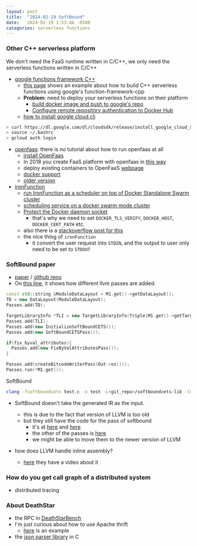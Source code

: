 ```yaml
---
layout: post
title:  "2024-02-19 SoftBound"
date:   2024-02-19 1:53:46 -0500
categories: serverless functions
---
```


### Other C++ serverless platform
We don't need the FaaS runtime written in C/C++, we only need the serverless functions written in C/C++
- [google functions framework C++](https://github.com/GoogleCloudPlatform/functions-framework-cpp)
	+ [this page](https://github.com/GoogleCloudPlatform/functions-framework-cpp/tree/main/examples/howto_use_legacy_code) shows an example about how to build C++ serverless functions using google's function-framework-cpp
	+ <strong>Problem</strong>: need to deploy your serverless functions on their platform
		* [build docker image and push to google's repo](https://cloud.google.com/artifact-registry/docs/docker/pushing-and-pulling)
		* [Configure remote repository authentication to Docker Hub](https://cloud.google.com/artifact-registry/docs/repositories/configure-remote-auth-dockerhub)
	+ [how to install google cloud cli](https://stackoverflow.com/questions/23247943/trouble-installing-google-cloud-sdk-in-ubuntu)

```bash
> curl https://dl.google.com/dl/cloudsdk/release/install_google_cloud_sdk.bash | bash
> source ~/.bashrc
> gcloud auth login
```

- [openfaas](https://github.com/openfaas): there is no tutorial about how to run openfaas at all
	+ [install OpenFaas](https://gcore.com/learning/create-serverless-functions-with-openfaas/)
	+ In 2018 you create FaaS platform with openfaas in [this way](https://medium.com/@pavithra_38952/openfaas-on-docker-440541d635a2)
	+ deploy existing containers to OpenFaaS [webpage](https://www.openfaas.com/blog/porting-existing-containers-to-openfaas/)
	+ [docker support](https://docs.openfaas.com/languages/dockerfile/)
	+ [older version](https://www.digitalocean.com/community/tutorials/how-to-install-and-secure-openfaas-using-docker-swarm-on-ubuntu-16-04)
- [ironFunction](https://github.com/iron-io)
	+ [run IronFunction as a scheduler on top of Docker Standalone Swarm cluster](https://github.com/iron-io/functions/tree/master/docs/operating/docker-swarm)
    * [scheduling service on a docker swarm mode cluster](https://semaphoreci.com/community/tutorials/scheduling-services-on-a-docker-swarm-mode-cluster)
	+ [Protect the Docker daemon socket](https://docs.docker.com/engine/security/protect-access/)
		* that's why we need to set `DOCKER_TLS_VERIFY`, `DOCKER_HOST`, `DOCKER_CERT_PATH` etc. 
    * also there is a [stackoverflow post for this](https://stackoverflow.com/questions/38286564/docker-tls-verify-docker-host-and-docker-cert-path-on-ubuntu)
	+ the nice thing of `ironFunction`
		* it convert the user request into `STDIN`, and the output to user only need to be set to `STDOUT`

### SoftBound paper
- [paper](https://llvm.org/pubs/2009-06-PLDI-SoftBound.pdf) / [github repo](https://github.com/santoshn/softboundcets-34)
- On [this line](https://github.com/santoshn/softboundcets-34/blob/master/softboundcets-llvm-clang34/tools/softboundcets/main.cpp), it shows how different llvm passes are added.

```c++
const std::string &ModuleDataLayout = M1.get()->getDataLayout();
TD = new DataLayout(ModuleDataLayout);
Passes.add(TD);

TargetLibraryInfo *TLI = new TargetLibraryInfo(Triple(M1.get()->getTargetTriple()));
Passes.add(TLI);
Passes.add(new InitializeSoftBoundCETS());
Passes.add(new SoftBoundCETSPass());

if(fix_byval_attributes){
  Passes.add(new FixByValAttributesPass());
}

Passes.add(createBitcodeWriterPass(Out->os()));
Passes.run(*M1.get());

```

SoftBound
 
```bash
clang -fsoftboundcets test.c -o test -L<git_repo>/softboundcets-lib -lm -lrt
```

- SoftBound doesn't take the generated IR as the input.
	+ this is due to the fact that version of LLVM is too old 
	+ but they still have the code for the pass of softbound
		* it's at [here](https://github.com/santoshn/softboundcets-34/tree/master/softboundcets-llvm-clang34/lib/Transforms/SoftBoundCETS) and [here](https://github.com/santoshn/softboundcets-34/tree/master/softboundcets-llvm-clang34/include/llvm/Transforms/SoftBoundCETS)
		* the other of the passes is [here](https://github.com/santoshn/softboundcets-34/blob/master/softboundcets-llvm-clang34/tools/softboundcets/main.cpp)
		* we might be able to move them to the newer version of LLVM 

- how does LLVM handle inline assembly?
	* [here](https://www.youtube.com/watch?v=MeB7Dp3G2UE) they have a video about it 

### How do you get call graph of a distributed system 
- distributed tracing

### About DeathStar 
- the RPC in [DeathStarBench](https://github.com/delimitrou/DeathStarBench/blob/master/socialNetwork/gen-cpp/UniqueIdService.h#L224)
- I'm just curious about how to use Apache thrift
	* [here](https://github.com/apache/thrift/tree/master/tutorial/cpp) is an example
- the [json parser library](https://www.json.org/json-en.html) in C
